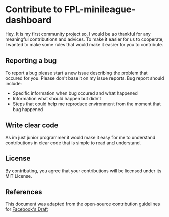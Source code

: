 # Contribute to FPL-minileague-dashboard

Hey.
It is my first community project so, I would be so thankful for any meaningful contributions and advices.
To make it easier for us to cooperate, I wanted to make some rules that would make it easier for you to contribute.

## Reporting a bug
To report a bug please start a new issue describing the problem that occured for you.
Please don't base it on my issue reports.
Bug report should include:

- Specific information when bug occured and what happened
- Information what should happen but didn't
- Steps that could help me reproduce environment from the moment that bug happened

## Write clear code
As im just junior programmer it would make it easy for me to understand contributions in clear code that is simple to read and understand.

## License
By contributing, you agree that your contributions will be licensed under its MIT License.

## References
This document was adapted from the open-source contribution guidelines for [Facebook's Draft](https://github.com/facebook/draft-js/blob/a9316a723f9e918afde44dea68b5f9f39b7d9b00/CONTRIBUTING.md)
